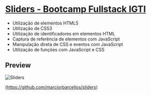 # [Sliders - Bootcamp Fullstack IGTI](https://github.com/marciorbarcellos/Sliders)

* Utilização de elementos HTML5
* Utilização de CSS3
* Utilização de identificadores em elementos HTML
* Captura de referência de elementos com JavaScript
* Manipulação direta de CSS e eventos com JavaScript
* Utilização de funções com JavaScript e CSS

## Preview

![Sliders](https://i.imgur.com/IgyptRI.gif "Sliders")

(https://github.com/marciorbarcellos/sliders)
